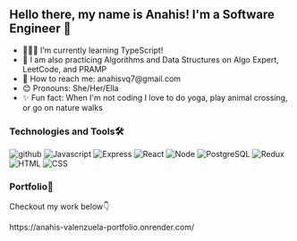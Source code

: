 <h2>Hello there, my name is Anahis! I'm a Software Engineer 👋</h2>

<ul>
<li>👩🏻‍💻 I’m currently learning TypeScript!</li>
<li>🌱 I am also practicing Algorithms and Data Structures on Algo Expert, LeetCode, and PRAMP</li>
<li>📧 How to reach me: anahisvq7@gmail.com</li>
<li>😊 Pronouns: She/Her/Ella</li>
<li>✨ Fun fact: When I'm not coding I love to do yoga, play animal crossing, or go on nature walks</li>
</ul>

<h3>Technologies and Tools🛠</h3>

![github](https://img.shields.io/badge/-GitHub-lightgrey?)
![Javascript](https://img.shields.io/badge/-Javascript-yellow?)
![Express](https://img.shields.io/badge/-Express-critical?)
![React](https://img.shields.io/badge/-React-blue?)
![Node](https://img.shields.io/badge/-Node-yellowgreen?)
![PostgreSQL](https://img.shields.io/badge/-PostgreSQL-blue?)
![Redux](https://img.shields.io/badge/-Redux-blueviolet?)
![HTML](https://img.shields.io/badge/-HTML-9cf?)
![CSS](https://img.shields.io/badge/-CSS-9cf?)

<h3>Portfolio💼</h3>
<p>Checkout my work below👇</p>
https://anahis-valenzuela-portfolio.onrender.com/
